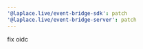 ```yaml
---
'@laplace.live/event-bridge-sdk': patch
'@laplace.live/event-bridge-server': patch
---
```


fix oidc
